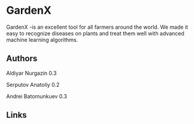 # GardenX

GardenX -is an excellent tool for all farmers around the world. We made it easy to recognize diseases on plants and treat them well with advanced machine learning algorithms.

## Authors

Aldiyar Nurgazin 0.3

Serputov Anatoliy 0.2

Andrei Batomunkuev 0.3

## Links
